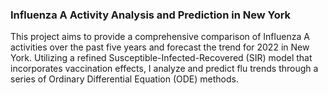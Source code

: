 ### Influenza A Activity Analysis and Prediction in New York

This project aims to provide a comprehensive comparison of Influenza A activities over the past five years and forecast the trend for 2022 in New York. Utilizing a refined Susceptible-Infected-Recovered (SIR) model that incorporates vaccination effects, I analyze and predict flu trends through a series of Ordinary Differential Equation (ODE) methods.

